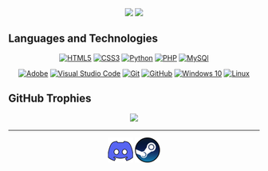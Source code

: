 
<div align="center">
<a href=""><img width=500px src="https://github-readme-stats-sigma-five.vercel.app/api?username=Rudiks1&show_icons=true&hide=prs&theme=dark&bg_color=DEG,04ff00,00ff80&text_color=000&hide_title=true&icon_color=000&border_radius=15&hide_border=true&ring_color=000&include_all_commits=true"></a>
<a href=""><img width=500px src="https://github-readme-stats-sigma-five.vercel.app/api/top-langs/?username=Rudiks1&layout=compact&bg_color=DEG,04ff00,00ff80&text_color=000&title_color=000&hide_border=true&border_radius=15&hide_title=true"></a>
</div>



<h2>Languages and Technologies</h2>
<p align="center">
  <a href="https://en.wikipedia.org/wiki/HTML5" target="_blank"><img alt="HTML5" src="https://img.shields.io/badge/html5-%23E34F26.svg?&style=for-the-badge&logo=html5&logoColor=white"/></a>
  <a href="https://en.wikipedia.org/wiki/CSS" target="_blank"><img alt="CSS3" src="https://img.shields.io/badge/css3-%231572B6.svg?&style=for-the-badge&logo=css3&logoColor=white"/></a>
  <a href="https://www.python.org" target="_blank"><img alt="Python" src="https://img.shields.io/badge/python-%2314354C.svg?&style=for-the-badge&logo=python&logoColor=white"/></a>
  <a href="https://www.php.net" target="_blank"><img alt="PHP" src="https://img.shields.io/badge/php-%23563D7C.svg?&style=for-the-badge&logo=php&logoColor=white"/></a>
  <a href="https://www.mysql.com" target="_blank"><img alt="MySQl" src="https://img.shields.io/badge/mysql-%2300f.svg?style=for-the-badge&logo=mysql&logoColor=white"/></a>
</p>

<p align="center">
  <a href="https://www.adobe.com" target="_blank"><img alt="Adobe" src="https://img.shields.io/badge/adobe-%23FF0000.svg?&style=for-the-badge&logo=adobe&logoColor=white"/></a>
  <a href="https://code.visualstudio.com" target="_blank"><img alt="Visual Studio Code" src="https://img.shields.io/badge/VisualStudioCode-0078d7.svg?&style=for-the-badge&logo=visual-studio-code&logoColor=white"/></a>
  <a href="https://git-scm.com" target="_blank"><img alt="Git" src="https://img.shields.io/badge/git-%23F05033.svg?&style=for-the-badge&logo=git&logoColor=white"/></a>
  <a href="https://github.com" target="_blank"><img alt="GitHub" src="https://img.shields.io/badge/github-%23121011.svg?&style=for-the-badge&logo=github&logoColor=white"/></a>
  <a href="https://www.microsoft.com/en-gb/software-download/windows10" target="_blank"><img alt="Windows 10" src="https://img.shields.io/badge/Windows-0078D6?style=for-the-badge&logo=windows&logoColor=white"/></a>
  <a href="https://www.linux.org" target="_blank"><img alt="Linux" src="https://img.shields.io/badge/linux-%234285F4.svg?&style=for-the-badge&logo=linux&logoColor=white"/></a>
</p>

<h2>GitHub Trophies</h2>
<p align="center">
<a href=""><img src="https://github-profile-trophy.vercel.app/?username=Rudiks1&column=4&margin-w=5&margin-h=5&theme=darkhub"></a>
</p>

<hr>

<div align="center">
  <a href="https://discord.com/users/493802521706627072" target="_blank"><img src="discord.png" alt="Discord" width="50px"></a>
  <a href="https://steamcommunity.com/profiles/76561198278787169/" target="_blank"><img src="steam.png" alt="Steam" width="50px"></a>
</div>

